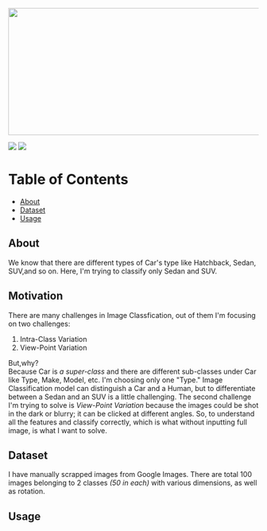<p align="center">
  <img src="https://2.bp.blogspot.com/-ixZ569la3uY/VelYbxNTCyI/AAAAAAAAAnE/5-rSLNq5iPs/s1600/Your%2Bguide%2Bto%2Bhealthy%2Bliving.png"  width="512" height="256"/>
</p>

![](https://img.shields.io/badge/TensorFlow-1.14.0-%23FF6F00?style=plastic&logo=tensorflow)
![](https://img.shields.io/badge/Python-3.6.9-%233776AB?style=plastic&logo=python)

# Table of Contents
- [About](#about)
- [Dataset](#dataset)
- [Usage](#usage)

## About
We know that there are different types of Car's type like Hatchback, Sedan, SUV,and so on. Here, I'm trying to classify only Sedan and SUV.

## Motivation
There are many challenges in Image Classfication, out of them I'm focusing on two challenges:
1. Intra-Class Variation
2. View-Point Variation

But,why?   
Because Car is _a super-class_ and there are different sub-classes under Car like Type, Make, Model, etc. I'm choosing only one "Type." Image Classification model can distinguish a Car and a Human, but to differentiate between a Sedan and an SUV is a little challenging. 
The second challenge I'm trying to solve is _View-Point Variation_ because the images could be shot in the dark or blurry; it can be clicked at different angles. So, to understand all the features and classify correctly, which is what without inputting full image, is what I want to solve.

## Dataset 
I have manually scrapped images from Google Images. There are total 100 images belonging to 2 classes _(50 in each)_ with various dimensions, as well as rotation. 

## Usage 
